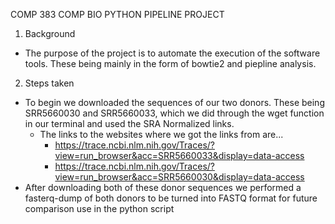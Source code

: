 COMP 383 COMP BIO PYTHON PIPELINE PROJECT
1. Background
- The purpose of the project is to automate the execution of the software tools. These being mainly in the form of bowtie2 and piepline analysis.
2. Steps taken
- To begin we downloaded the sequences of our two donors. These being SRR5660030 and SRR5660033, which we did through the wget function in our terminal and used the SRA Normalized links.
	- The links to the websites where we got the links from are...
		- https://trace.ncbi.nlm.nih.gov/Traces/?view=run_browser&acc=SRR5660033&display=data-access
		- https://trace.ncbi.nlm.nih.gov/Traces/?view=run_browser&acc=SRR5660030&display=data-access 
- After downloading both of these donor sequences we performed a fasterq-dump of both donors to be turned into FASTQ format for future comparison use in the python script

